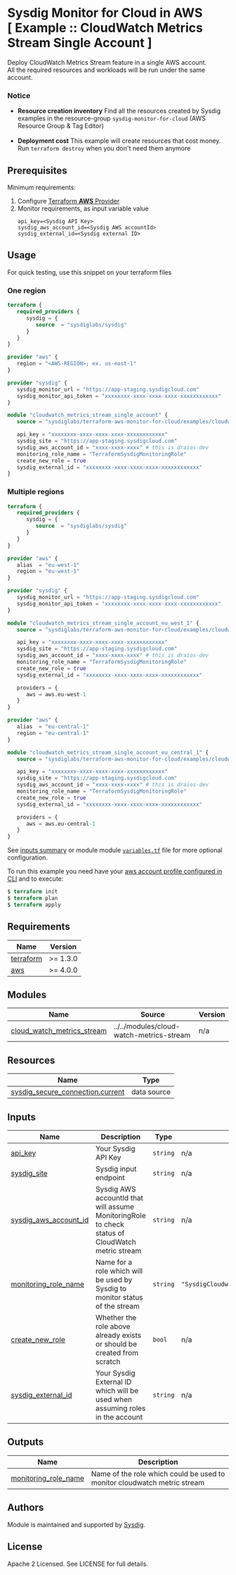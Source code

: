# Sysdig Monitor for Cloud in AWS<br/>[ Example :: CloudWatch Metrics Stream Single Account ]

Deploy CloudWatch Metrics Stream feature in a single AWS account.<br/>
All the required resources and workloads will be run under the same account.


### Notice
* **Resource creation inventory** Find all the resources created by Sysdig examples in the resource-group `sysdig-monitor-for-cloud` (AWS Resource Group & Tag Editor) <br/><br/>
* **Deployment cost** This example will create resources that cost money.<br/>Run `terraform destroy` when you don't need them anymore


## Prerequisites

Minimum requirements:

1. Configure [Terraform **AWS** Provider](https://registry.terraform.io/providers/hashicorp/aws/latest/docs)
2. Monitor requirements, as input variable value
    ```
    api_key=<Sysdig API Key>
    sysdig_aws_account_id=<Sysdig AWS accountId>
    sysdig_external_id=<Sysdig external ID>
    ```


## Usage

For quick testing, use this snippet on your terraform files

### One region

```terraform
terraform {
   required_providers {
      sysdig = {
         source  = "sysdiglabs/sysdig"
      }
   }
}

provider "aws" {
   region = "<AWS-REGION>; ex. us-east-1"
}

provider "sysdig" {
   sysdig_monitor_url = "https://app-staging.sysdigcloud.com"
   sysdig_monitor_api_token = "xxxxxxxx-xxxx-xxxx-xxxx-xxxxxxxxxxxx"
}

module "cloudwatch_metrics_stream_single_account" {
   source = "sysdiglabs/terraform-aws-monitor-for-cloud/examples/cloudwatch-metrics-stream-single-account"

   api_key = "xxxxxxxx-xxxx-xxxx-xxxx-xxxxxxxxxxxx"
   sysdig_site = "https://app-staging.sysdigcloud.com"
   sysdig_aws_account_id = "xxxx-xxxx-xxxx" # this is draios-dev
   monitoring_role_name = "TerraformSysdigMonitoringRole"
   create_new_role = true
   sysdig_external_id = "xxxxxxxx-xxxx-xxxx-xxxx-xxxxxxxxxxxx"
}
```

### Multiple regions

```terraform
terraform {
   required_providers {
      sysdig = {
         source  = "sysdiglabs/sysdig"
      }
   }
}

provider "aws" {
   alias  = "eu-west-1"
   region = "eu-west-1"
}

provider "sysdig" {
   sysdig_monitor_url = "https://app-staging.sysdigcloud.com"
   sysdig_monitor_api_token = "xxxxxxxx-xxxx-xxxx-xxxx-xxxxxxxxxxxx"
}

module "cloudwatch_metrics_stream_single_account_eu_west_1" {
   source = "sysdiglabs/terraform-aws-monitor-for-cloud/examples/cloudwatch-metrics-stream-single-account"

   api_key = "xxxxxxxx-xxxx-xxxx-xxxx-xxxxxxxxxxxx"
   sysdig_site = "https://app-staging.sysdigcloud.com"
   sysdig_aws_account_id = "xxxx-xxxx-xxxx" # this is draios-dev
   monitoring_role_name = "TerraformSysdigMonitoringRole"
   create_new_role = true
   sysdig_external_id = "xxxxxxxx-xxxx-xxxx-xxxx-xxxxxxxxxxxx"

   providers = {
      aws = aws.eu-west-1
   }
}

provider "aws" {
   alias  = "eu-central-1"
   region = "eu-central-1"
}

module "cloudwatch_metrics_stream_single_account_eu_central_1" {
   source = "sysdiglabs/terraform-aws-monitor-for-cloud/examples/cloudwatch-metrics-stream-single-account"

   api_key = "xxxxxxxx-xxxx-xxxx-xxxx-xxxxxxxxxxxx"
   sysdig_site = "https://app-staging.sysdigcloud.com"
   sysdig_aws_account_id = "xxxx-xxxx-xxxx" # this is draios-dev
   monitoring_role_name = "TerraformSysdigMonitoringRole"
   create_new_role = true
   sysdig_external_id = "xxxxxxxx-xxxx-xxxx-xxxx-xxxxxxxxxxxx"

   providers = {
      aws = aws.eu-central-1
   }
}
```

See [inputs summary](#inputs) or module module [`variables.tf`](https://github.com/sysdiglabs/terraform-aws-secure-for-cloud/blob/master/examples/single-account/variables.tf) file for more optional configuration.

To run this example you need have your [aws account profile configured in CLI](https://docs.aws.amazon.com/cli/latest/userguide/cli-configure-profiles.html) and to execute:
```terraform
$ terraform init
$ terraform plan
$ terraform apply
```

<!-- BEGINNING OF PRE-COMMIT-TERRAFORM DOCS HOOK -->
## Requirements

| Name | Version |
|------|---------|
| <a name="requirement_terraform"></a> [terraform](#requirement\_terraform) | >= 1.3.0 |
| <a name="requirement_aws"></a> [aws](#requirement\_aws) | >= 4.0.0 |


## Modules

| Name | Source | Version |
|------|--------|---------|
| <a name="module_cloudwatch_metrics_stream"></a> [cloud\_watch\_metrics\_stream](#module\_cloud\_watch\_metrics\_stream) | ../../modules/cloud-watch-metrics-stream | n/a |

## Resources

| Name | Type |
|------|------|
| [sysdig_secure_connection.current](https://registry.terraform.io/providers/sysdiglabs/sysdig/latest/docs/data-sources/secure_connection) | data source |

## Inputs

| Name | Description | Type | Default | Required |
|------|-------------|------|---------|:--------:|
|<a name="api_key"></a> [api\_key](#input\_api\_key) | Your Sysdig API Key | `string` | n/a | yes |
|<a name="sysdig_site"></a> [sysdig\_site](#input\_sysdig\_site) | Sysdig input endpoint | `string` | n/a | yes |
|<a name="sysdig_aws_account_id"> </a> [sysdig\_aws\_account\_id](#input\_sysdig\_aws\_account\_id) | Sysdig AWS accountId that will assume MonitoringRole to check status of CloudWatch metric stream | `string` | n/a | yes |
|<a name="monitoring_role_name"></a> [monitoring\_role\_name](#input\_monitoring\_role\_name) | Name for a role which will be used by Sysdig to monitor status of the stream | `string` | `"SysdigCloudwatchIntegrationMonitoringRole"`| yes |
|<a name="create_new_role"></a> [create\_new\_role](#input\_create\_new\_role) | Whether the role above already exists or should be created from scratch | `bool` | n/a | no |
|<a name="sysdig_external_id"></a> [sysdig\_external\_id](#input\_sysdig\_external\_id) | Your Sysdig External ID which will be used when assuming roles in the account | `string` | n/a | yes |

## Outputs

| Name | Description |
|------|-------------|
| <a name="output_monitoring_role_name"></a> [monitoring\_role\_name](#output\_monitoring\_role\_name) | Name of the role which could be used to monitor cloudwatch metric stream |
<!-- END OF PRE-COMMIT-TERRAFORM DOCS HOOK -->


## Authors

Module is maintained and supported by [Sysdig](https://sysdig.com).

## License

Apache 2 Licensed. See LICENSE for full details.